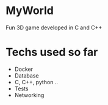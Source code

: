 # MyWorld
Fun 3D game developed in C and C++ 

# Techs used so far
- Docker
- Database
- C, C++, python ..
- Tests
- Networking

